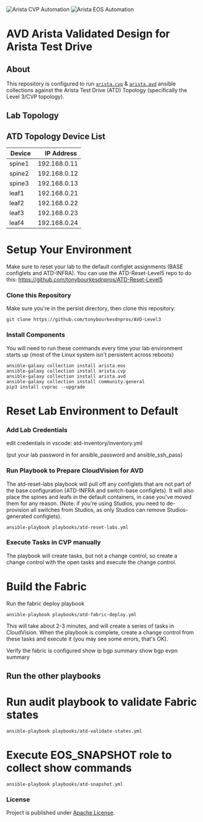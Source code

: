 ![Arista CVP Automation](https://img.shields.io/badge/Arista-CVP%20Automation-blue) ![Arista EOS Automation](https://img.shields.io/badge/Arista-EOS%20Automation-blue)

# AVD Arista Validated Design for Arista Test Drive

## About

This repository is configured to run [`arista.cvp`](https://github.com/aristanetworks/ansible-cvp) & [`arista.avd`](https://github.com/aristanetworks/ansible-avd) ansible collections against the Arista Test Drive (ATD) Topology (specifically the Level 3/CVP topology). 


## Lab Topology



## ATD Topology Device List

| Device | IP Address   |
| ------ | ------------ |
| spine1 |192.168.0.11 |
| spine2 |192.168.0.12 |
| spine3 |192.168.0.13 |
| leaf1  |192.168.0.21 |
| leaf2  |192.168.0.22 |
| leaf3  |192.168.0.23 |
| leaf4  |192.168.0.24 |

# Setup Your Environment

Make sure to reset your lab to the default configlet assignments (BASE configlets and ATD-INFRA). You can use the ATD-Reset-Level5 repo to do this: https://github.com/tonybourkesdnpros/ATD-Reset-Level5

### Clone this Repository
Make sure you're in the persist directory, then clone this repository:

    git clone https://github.com/tonybourkesdnpros/AVD-Level3

### Install Components
You will need to run these commands every time your lab environment starts up (most of the Linux system isn't persistent across reboots)

    ansible-galaxy collection install arista.eos
    ansible-galaxy collection install arista.cvp
    ansible-galaxy collection install arista.avd
    ansible-galaxy collection install community.general
    pip3 install cvprac --upgrade

# Reset Lab Environment to Default

### Add Lab Credentials

edit credentials in vscode: atd-inventory/inventory.yml 

(put your lab password in for ansible_password and ansible_ssh_pass)

### Run Playbook to Prepare CloudVision for AVD

The atd-reset-labs playbook will pull off any configlets that are not part of the base configuration (ATD-INFRA and switch-base configlets). It will also place the spines and leafs in the default containers, in case you've moved them for any reason. (Note: if you're using Studios, you need to de-provision all switches from Studios, as only Studios can remove Studios-generated configlets). 

    ansible-playbook playbooks/atd-reset-labs.yml
    
### Execute Tasks in CVP manually

The playbook will create tasks, but not a change control, so create a change control with the open tasks and execute the change control. 

# Build the Fabric

Run the fabric deploy playbook

    ansible-playbook playbooks/atd-fabric-deploy.yml 

This will take about 2-3 minutes, and will create a series of tasks in CloudVision. When the playbook is complete, create a change control from these tasks and execute it (you may see some errors, that's OK). 

Verify the fabric is configured
    show ip bgp summary
    show bgp evpn summary

## Run the other playbooks

# Run audit playbook to validate Fabric states
    ansible-playbook playbooks/atd-validate-states.yml

# Execute EOS_SNAPSHOT role to collect show commands
    ansible-playbook playbooks/atd-snapshot.yml


### License

Project is published under [Apache License]().
